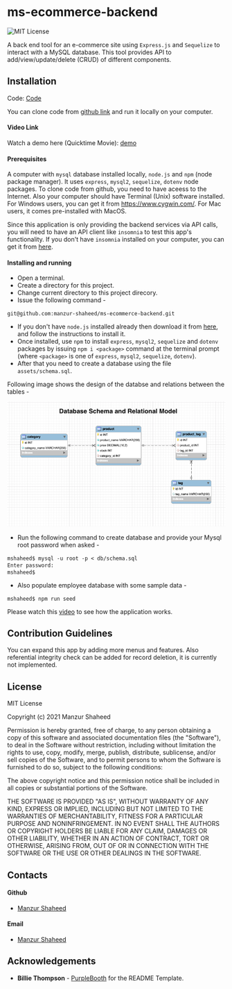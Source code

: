 # ms-ecommerce-backend
![MIT License](https://img.shields.io/badge/License-MIT-blue.svg)

A back end tool for an e-commerce site using ```Express.js``` and ```Sequelize``` to interact with a MySQL database. This tool provides API to add/view/update/delete (CRUD) of different components.

## Installation

Code: [Code](https://github.com/manzur-shaheed/ms-ecommerce-backend) 

You can clone code from [github link](https://github.com/manzur-shaheed/ms-ecommerce-backend) and run it locally on your computer. 

#### Video Link
Watch a demo here (Quicktime Movie): [demo](https://drive.google.com/file/d/1I7FFazL89ueMeEuQGTbrOnoz3QutsIuz/view?usp=sharing)
#### Prerequisites 
A computer with ```mysql``` database installed locally, ```node.js``` and ```npm``` (node package manager). It uses ```express```, ```mysql2```, ```sequelize```, ```dotenv``` node packages. To clone code from github, you need to have aceess to the Internet. Also your computer should have Terminal (Unix) software installed. For Windows users, you can get it from https://www.cygwin.com/. For Mac users, it comes pre-installed with MacOS. 

Since this application is only providing the backend services via API calls, you will need to have an API client like ```insomnia``` to test this app's functionality. If you don't have ```insomnia``` installed on your computer, you can get it from [here](https://insomnia.rest/).
#### Installing and running 
- Open a terminal.
- Create a directory for this project.
- Change current directory to this project direcory.
- Issue the following command -
```
git@github.com:manzur-shaheed/ms-ecommerce-backend.git
```
- If you don't have ```node.js``` installed already then download it from [here](https://nodejs.org/en/download/), and follow the instructions to install it.
- Once installed, use ```npm``` to install ```express```, ```mysql2```, ```sequelize``` and ```dotenv``` packages by issuing ```npm i <package>``` command at the terminal prompt (where ```<package>``` is one of ```express```, ```mysql2```, ```sequelize```, ```dotenv```).
- After that you need to create a database using the file ```assets/schema.sql```. 

Following image shows the design of the databse and relations between the tables -

![db_desgn](./assets/images/ecommerce_relational_model.png)

- Run the following command to create database and provide your Mysql root password when asked -
```
mshaheed$ mysql -u root -p < db/schema.sql
Enter password:
mshaheed$
```
- Also populate employee database with some sample data -
```
mshaheed$ npm run seed
```

Please watch this [video](https://drive.google.com/file/d/1I7FFazL89ueMeEuQGTbrOnoz3QutsIuz/view?usp=sharing) to see how the application works.

## Contribution Guidelines
You can expand this app by adding more menus and features. Also referential integrity check can be added for record deletion, it is currently not implemented.
## License
MIT License

Copyright (c) 2021 Manzur Shaheed

Permission is hereby granted, free of charge, to any person obtaining a copy of this software and associated documentation files (the "Software"), to deal in the Software without restriction, including without limitation the rights to use, copy, modify, merge, publish, distribute, sublicense, and/or sell copies of the Software, and to permit persons to whom the Software is furnished to do so, subject to the following conditions:

The above copyright notice and this permission notice shall be included in all copies or substantial portions of the Software.

THE SOFTWARE IS PROVIDED "AS IS", WITHOUT WARRANTY OF ANY KIND, EXPRESS OR IMPLIED, INCLUDING BUT NOT LIMITED TO THE WARRANTIES OF MERCHANTABILITY, FITNESS FOR A PARTICULAR PURPOSE AND NONINFRINGEMENT. IN NO EVENT SHALL THE AUTHORS OR COPYRIGHT HOLDERS BE LIABLE FOR ANY CLAIM, DAMAGES OR OTHER LIABILITY, WHETHER IN AN ACTION OF CONTRACT, TORT OR OTHERWISE, ARISING FROM, OUT OF OR IN CONNECTION WITH THE SOFTWARE OR THE USE OR OTHER DEALINGS IN THE SOFTWARE.
## Contacts
#### Github
- [Manzur Shaheed](https://github.com/manzur-shaheed/)
#### Email
- [Manzur Shaheed](mailto:shaheed_manzur@yahoo.com)
## Acknowledgements
* **Billie Thompson** - [PurpleBooth](https://github.com/PurpleBooth) for the README Template.



